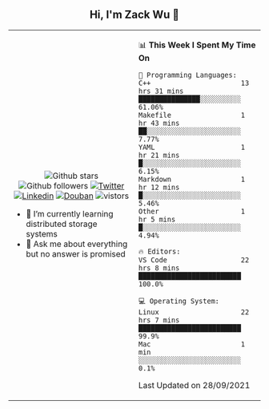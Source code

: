 <h2 align="center"> Hi, I'm Zack Wu 👋 </h2>

<table>
    <tr>
        <td valign="center" width="50%">
            <p align="center">
              <img src="https://img.shields.io/github/stars/izackwu?style=social" alt="Github stars" />
              <img src="https://img.shields.io/github/followers/izackwu?style=social" alt="Github followers" />
              <a href="https://twitter.com/_zackwu"><img src="https://img.shields.io/badge/@__zackwu-1DA1F2?style=flat&logo=Twitter&logoColor=white" alt="Twitter"/></a>
              <a href="https://www.linkedin.com/in/wuzhengke/?locale=en_US"><img src="https://img.shields.io/badge/@wuzhengke-0073b1?style=flat&logo=LinkedIn&logoColor=white" alt="Linkedin" /></a>
              <a href="https://www.douban.com/people/keith1"><img src="https://img.shields.io/badge/@keith1-007722?style=flat&logo=Douban&logoColor=white" alt="Douban" /></a>
              <img src="https://visitor-badge.glitch.me/badge?page_id=keithnull" alt="vistors" />
            </p>
            <ul>
                <li>🌱 I’m currently learning distributed storage systems</li>
                <li>💬 Ask me about everything but no answer is promised</li>
            </ul>
        </td>
       <td valign="top" width="50%">
    
<!--START_SECTION:waka-->
📊 **This Week I Spent My Time On** 

```text
💬 Programming Languages: 
C++                      13 hrs 31 mins      ███████████████░░░░░░░░░░   61.06% 
Makefile                 1 hr 43 mins        ██░░░░░░░░░░░░░░░░░░░░░░░   7.77% 
YAML                     1 hr 21 mins        █░░░░░░░░░░░░░░░░░░░░░░░░   6.15% 
Markdown                 1 hr 12 mins        █░░░░░░░░░░░░░░░░░░░░░░░░   5.46% 
Other                    1 hr 5 mins         █░░░░░░░░░░░░░░░░░░░░░░░░   4.94%

🔥 Editors: 
VS Code                  22 hrs 8 mins       █████████████████████████   100.0%

💻 Operating System: 
Linux                    22 hrs 7 mins       █████████████████████████   99.9% 
Mac                      1 min               ░░░░░░░░░░░░░░░░░░░░░░░░░   0.1%

```


 Last Updated on 28/09/2021
<!--END_SECTION:waka-->
</td></tr>
</table>


